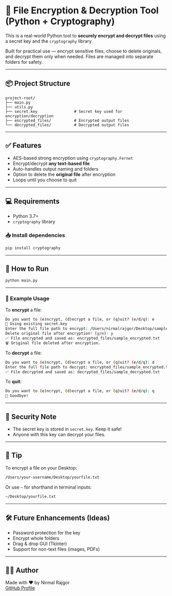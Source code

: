 # 🔐 File Encryption & Decryption Tool (Python + Cryptography)

This is a real-world Python tool to **securely encrypt and decrypt files** using a secret key and the `cryptography` library.

Built for practical use — encrypt sensitive files, choose to delete originals, and decrypt them only when needed. Files are managed into separate folders for safety.

---

## 📦 Project Structure

```
project-root/
├── main.py
├── utils.py
├── secret.key                # Secret key used for encryption/decryption
├── encrypted_files/          # Encrypted output files
└── decrypted_files/          # Decrypted output files
```

---

## ✅ Features

- AES-based strong encryption using `cryptography.Fernet`
- Encrypt/decrypt **any text-based file**
- Auto-handles output naming and folders
- Option to delete the **original file** after encryption
- Loops until you choose to quit

---

## 💻 Requirements

- Python 3.7+
- `cryptography` library

### 📥 Install dependencies

```bash
pip install cryptography
```

---

## 🚀 How to Run

```bash
python main.py
```

---

### 🧪 Example Usage

To **encrypt** a file:

```bash
Do you want to (e)ncrypt, (d)ecrypt a file, or (q)uit? (e/d/q): e
🔑 Using existing secret.key
Enter the full file path to encrypt: /Users/nirmalrajgor/Desktop/sample.txt
Delete original file after encryption? (y/n): y
✅ File encrypted and saved as: encrypted_files/sample_encrypted.txt
🗑️ Original file deleted after encryption.
```

To **decrypt** a file:

```bash
Do you want to (e)ncrypt, (d)ecrypt a file, or (q)uit? (e/d/q): d
Enter the full file path to decrypt: encrypted_files/sample_encrypted.txt
✅ File decrypted and saved as: decrypted_files/sample_decrypted.txt
```

To **quit**:

```bash
Do you want to (e)ncrypt, (d)ecrypt a file, or (q)uit? (e/d/q): q
👋 Goodbye!
```

---

## 🔐 Security Note

- The secret key is stored in `secret.key`. Keep it safe!  
- Anyone with this key can decrypt your files.

---

## 📌 Tip

To encrypt a file on your Desktop:

```bash
/Users/your-username/Desktop/yourfile.txt
```

Or use `~` for shorthand in terminal inputs:
```bash
~/Desktop/yourfile.txt
```

---

## 🛠 Future Enhancements (Ideas)

- Password protection for the key
- Encrypt whole folders
- Drag & drop GUI (Tkinter)
- Support for non-text files (images, PDFs)

---

## 👨‍💻 Author

Made with ❤️ by Nirmal Rajgor  
[GitHub Profile](https://github.com/Nirmal2509)